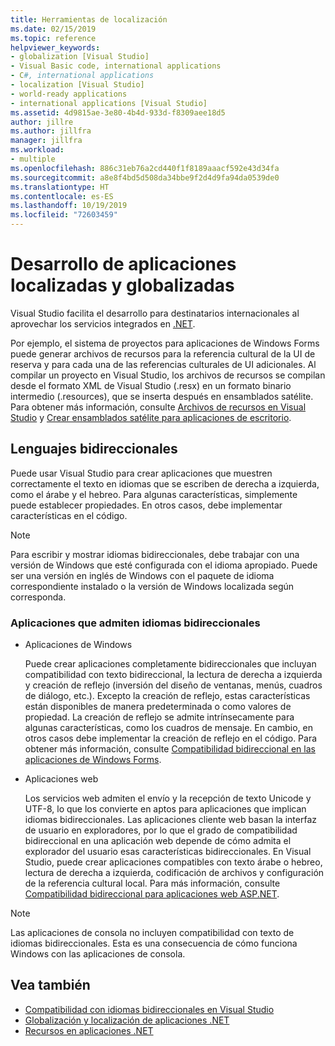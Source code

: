 ```yaml
---
title: Herramientas de localización
ms.date: 02/15/2019
ms.topic: reference
helpviewer_keywords:
- globalization [Visual Studio]
- Visual Basic code, international applications
- C#, international applications
- localization [Visual Studio]
- world-ready applications
- international applications [Visual Studio]
ms.assetid: 4d9815ae-3e80-4b4d-933d-f8309aee18d5
author: jillre
ms.author: jillfra
manager: jillfra
ms.workload:
- multiple
ms.openlocfilehash: 886c31eb76a2cd440f1f8189aaacf592e43d34fa
ms.sourcegitcommit: a8e8f4bd5d508da34bbe9f2d4d9fa94da0539de0
ms.translationtype: HT
ms.contentlocale: es-ES
ms.lasthandoff: 10/19/2019
ms.locfileid: "72603459"
---
```

# <a name="develop-globalized-and-localized-apps"></a>Desarrollo de aplicaciones localizadas y globalizadas

Visual Studio facilita el desarrollo para destinatarios internacionales al aprovechar los servicios integrados en [.NET](/dotnet/standard/globalization-localization/).

Por ejemplo, el sistema de proyectos para aplicaciones de Windows Forms puede generar archivos de recursos para la referencia cultural de la UI de reserva y para cada una de las referencias culturales de UI adicionales. Al compilar un proyecto en Visual Studio, los archivos de recursos se compilan desde el formato XML de Visual Studio (.resx) en un formato binario intermedio (.resources), que se inserta después en ensamblados satélite. Para obtener más información, consulte [Archivos de recursos en Visual Studio](/dotnet/framework/resources/creating-resource-files-for-desktop-apps#VSResFiles) y [Crear ensamblados satélite para aplicaciones de escritorio](/dotnet/framework/resources/creating-satellite-assemblies-for-desktop-apps).

## <a name="bidirectional-languages"></a>Lenguajes bidireccionales

Puede usar Visual Studio para crear aplicaciones que muestren correctamente el texto en idiomas que se escriben de derecha a izquierda, como el árabe y el hebreo. Para algunas características, simplemente puede establecer propiedades. En otros casos, debe implementar características en el código.

> [!NOTE]
> Para escribir y mostrar idiomas bidireccionales, debe trabajar con una versión de Windows que esté configurada con el idioma apropiado. Puede ser una versión en inglés de Windows con el paquete de idioma correspondiente instalado o la versión de Windows localizada según corresponda.

### <a name="apps-that-support-bidirectional-languages"></a>Aplicaciones que admiten idiomas bidireccionales

- Aplicaciones de Windows

   Puede crear aplicaciones completamente bidireccionales que incluyan compatibilidad con texto bidireccional, la lectura de derecha a izquierda y creación de reflejo (inversión del diseño de ventanas, menús, cuadros de diálogo, etc.). Excepto la creación de reflejo, estas características están disponibles de manera predeterminada o como valores de propiedad. La creación de reflejo se admite intrínsecamente para algunas características, como los cuadros de mensaje. En cambio, en otros casos debe implementar la creación de reflejo en el código. Para obtener más información, consulte [Compatibilidad bidireccional en las aplicaciones de Windows Forms](/dotnet/framework/winforms/advanced/bi-directional-support-for-windows-forms-applications).

- Aplicaciones web

   Los servicios web admiten el envío y la recepción de texto Unicode y UTF-8, lo que los convierte en aptos para aplicaciones que implican idiomas bidireccionales. Las aplicaciones cliente web basan la interfaz de usuario en exploradores, por lo que el grado de compatibilidad bidireccional en una aplicación web depende de cómo admita el explorador del usuario esas características bidireccionales. En Visual Studio, puede crear aplicaciones compatibles con texto árabe o hebreo, lectura de derecha a izquierda, codificación de archivos y configuración de la referencia cultural local. Para más información, consulte [Compatibilidad bidireccional para aplicaciones web ASP.NET](https://msdn.microsoft.com/Library/5576f9b1-9b86-41ef-8354-092d366bcd03).

> [!NOTE]
> Las aplicaciones de consola no incluyen compatibilidad con texto de idiomas bidireccionales. Esta es una consecuencia de cómo funciona Windows con las aplicaciones de consola.

## <a name="see-also"></a>Vea también

- [Compatibilidad con idiomas bidireccionales en Visual Studio](use-bidirectional-languages.md)
- [Globalización y localización de aplicaciones .NET](/dotnet/standard/globalization-localization/)
- [Recursos en aplicaciones .NET](/dotnet/framework/resources/)